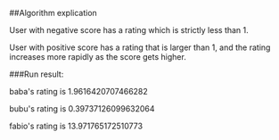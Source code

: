 ##Algorithm explication

User with negative score has a rating which is strictly less than 1.

User with positive score has a rating that is larger than 1, and the rating increases more rapidly as the score gets higher.

###Run result:

baba's rating is 1.9616420707466282

bubu's rating is 0.39737126099632064

fabio's rating is 13.971765172510773
